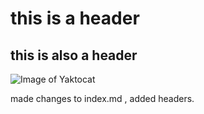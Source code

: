 # this is a header
## this is also a header
![Image of Yaktocat](https://octodex.github.com/images/yaktocat.png)

made changes to index.md , added headers.

